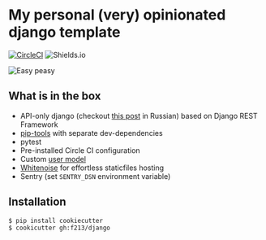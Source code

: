 # My personal (very) opinionated django template

[![CircleCI](https://circleci.com/gh/f213/django.svg?style=svg&circle-token=8ce8cbe93d81d60af6b67c82a82563d93da0cb03)](https://circleci.com/gh/f213/django) ![Shields.io](https://img.shields.io/github/last-commit/f213/django?style=flat-square)

![Easy peasy](https://user-images.githubusercontent.com/1592663/79918184-93bca100-8434-11ea-9902-0ff726a864a3.gif)


## What is in the box

* API-only django (checkout [this post](https://t.me/pmdaily/257) in Russian) based on Django REST Framework
* [pip-tools](https://github.com/jazzband/pip-tools) with separate dev-dependencies
* pytest
* Pre-installed Circle CI configuration
* Custom [user model](https://docs.djangoproject.com/en/3.0/topics/auth/customizing/#specifying-a-custom-user-model)
* [Whitenoise](http://whitenoise.evans.io) for effortless staticfiles hosting
* Sentry (set `SENTRY_DSN` environment variable)

## Installation

```
$ pip install cookiecutter
$ cookicutter gh:f213/django
```
